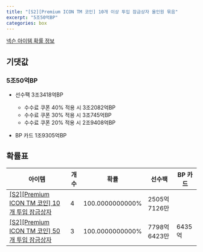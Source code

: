 ```yaml
---
title: "[S2][Premium ICON TM 코인] 10개 이상 투입 잠금상자 올인원 묶음"
excerpt: "5조50억BP"
categories: box
---
```

[넥슨 아이템 확률 정보](http://iteminfo.nexon.com/probability/fco?sn=7621)

## 기댓값
### 5조50억BP
- 선수팩 3조3418억BP
  - 수수료 쿠폰 40% 적용 시 3조2082억BP
  - 수수료 쿠폰 30% 적용 시 3조745억BP
  - 수수료 쿠폰 20% 적용 시 2조9408억BP

- BP 카드 1조9305억BP

## 확률표

|아이템|개수|확률|선수팩|BP 카드|
|---|---|---|---|---|
|[[S2][Premium ICON TM 코인] 10개 투입 잠금상자](/box/7618)|4|100.0000000000%|2505억7126만||
|[[S2][Premium ICON TM 코인] 50개 투입 잠금상자](/box/7619)|3|100.0000000000%|7798억6423만|6435억|
